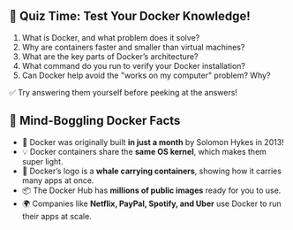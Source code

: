 
## 🧠 Quiz Time: Test Your Docker Knowledge!

1. What is Docker, and what problem does it solve?
2. Why are containers faster and smaller than virtual machines?
3. What are the key parts of Docker’s architecture?
4. What command do you run to verify your Docker installation?
5. Can Docker help avoid the "works on my computer" problem? Why?

✅ Try answering them yourself before peeking at the answers!

## 🤯 Mind-Boggling Docker Facts

- 🐳 Docker was originally built **in just a month** by Solomon Hykes in 2013!
- 💡 Docker containers share the **same OS kernel**, which makes them super light.
- 🚢 Docker’s logo is a **whale carrying containers**, showing how it carries many apps at once.
- 📦 The Docker Hub has **millions of public images** ready for you to use.
- 🌍 Companies like **Netflix, PayPal, Spotify, and Uber** use Docker to run their apps at scale.
